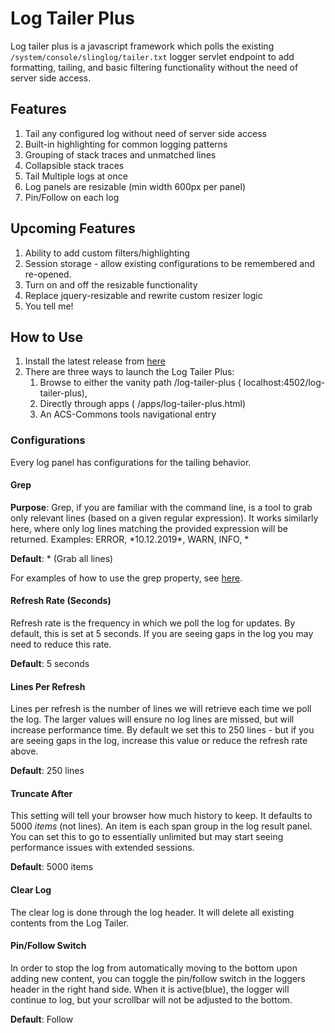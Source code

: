 # Log Tailer Plus
Log tailer plus is a javascript framework which polls the existing `/system/console/slinglog/tailer.txt` logger servlet endpoint to add formatting, tailing, and basic filtering functionality without the need of server side access.

## Features
1. Tail any configured log without need of server side access
2. Built-in highlighting for common logging patterns
3. Grouping of stack traces and unmatched lines
4. Collapsible stack traces
5. Tail Multiple logs at once
6. Log panels are resizable (min width 600px per panel)
7. Pin/Follow on each log

## Upcoming Features

1. Ability to add custom filters/highlighting
2. Session storage - allow existing configurations to be remembered and re-opened.
3. Turn on and off the resizable functionality
4. Replace jquery-resizable and rewrite custom resizer logic
5. You tell me!

## How to Use
1. Install the latest release from [here](https://github.com/prftryan/LogTailerPlus/releases/)
2. There are three ways to launch the Log Tailer Plus:
    1. Browse to either the vanity path /log-tailer-plus ( localhost:4502/log-tailer-plus), 
    2. Directly through apps ( /apps/log-tailer-plus.html)
    3. An ACS-Commons tools navigational entry 

### Configurations
Every log panel has configurations for the tailing behavior.



#### Grep
**Purpose**: Grep, if you are familiar with the command line, is a tool to grab only relevant lines (based on a given regular expression).  It works similarly here, where only log lines matching the provided expression will be returned.  Examples: ERROR, \*10.12.2019\*, WARN, INFO, \* 

**Default**: * (Grab all lines)

For examples of how to use the grep property, see [here]( https://www.cyberciti.biz/faq/grep-regular-expressions/).

#### Refresh Rate (Seconds)
Refresh rate is the frequency in which we poll the log for updates.  By default, this is set at 5 seconds.  If you are seeing gaps in the log you may need to reduce this rate.

**Default**: 5 seconds

#### Lines Per Refresh
Lines per refresh is the number of lines we will retrieve each time we poll the log.  The larger values will ensure no log lines are missed, but will increase performance time.  By default we set this to 250 lines - but if you are seeing gaps in the log, increase this value or reduce the refresh rate above.

**Default**: 250 lines

#### Truncate After
This setting will tell your browser how much history to keep.  It defaults to 5000 *items* (not lines).  An item is each span group in the log result panel.  You can set this to go to essentially unlimited but may start seeing performance issues with extended sessions.

**Default**: 5000 items

#### Clear Log
The clear log is done through the log header.  It will delete all existing contents from the Log Tailer.

#### Pin/Follow Switch
In order to stop the log from automatically moving to the bottom upon adding new content, you can toggle the pin/follow switch in the loggers header in the right hand side.  When it is active(blue), the logger will continue to log, but your scrollbar will not be adjusted to the bottom.

**Default**: Follow

